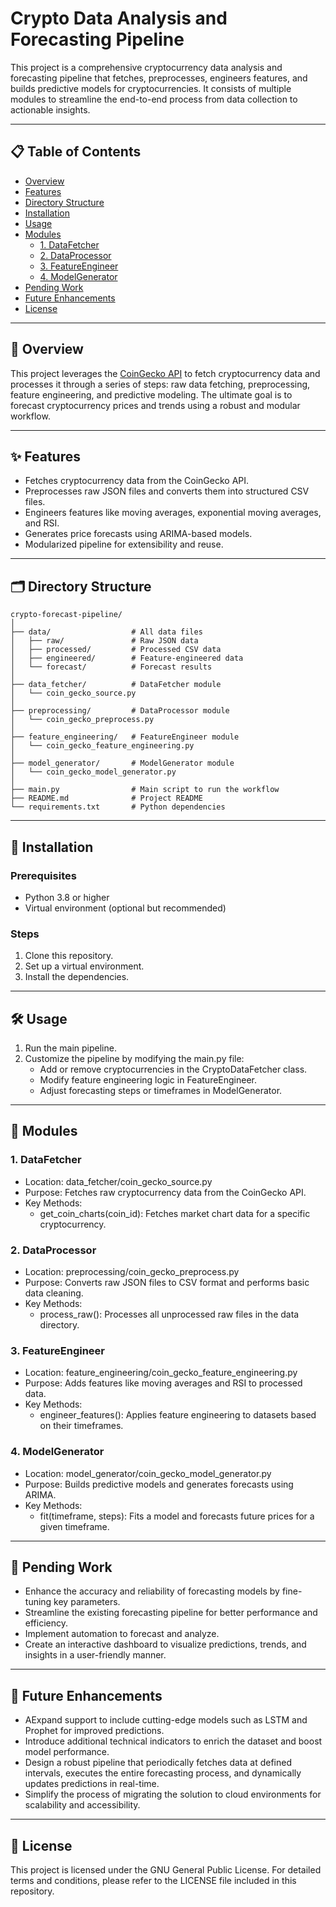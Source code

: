 # Crypto Data Analysis and Forecasting Pipeline

This project is a comprehensive cryptocurrency data analysis and forecasting pipeline that fetches, preprocesses, engineers features, and builds predictive models for cryptocurrencies. It consists of multiple modules to streamline the end-to-end process from data collection to actionable insights.

---

## 📋 Table of Contents
- [Overview](#-overview)
- [Features](#-features)
- [Directory Structure](#-directory-structure)
- [Installation](#-installation)
- [Usage](#-usage)
- [Modules](#-modules)
  - [1. DataFetcher](#1-datafetcher)
  - [2. DataProcessor](#2-dataprocessor)
  - [3. FeatureEngineer](#3-featureengineer)
  - [4. ModelGenerator](#4-modelgenerator)
- [Pending Work](#-pending-work)
- [Future Enhancements](#-future-enhancements)
- [License](#-license)

---

## 🌟 Overview

This project leverages the [CoinGecko API](https://www.coingecko.com/en/api) to fetch cryptocurrency data and processes it through a series of steps: raw data fetching, preprocessing, feature engineering, and predictive modeling. The ultimate goal is to forecast cryptocurrency prices and trends using a robust and modular workflow.

---

## ✨ Features
- Fetches cryptocurrency data from the CoinGecko API.
- Preprocesses raw JSON files and converts them into structured CSV files.
- Engineers features like moving averages, exponential moving averages, and RSI.
- Generates price forecasts using ARIMA-based models.
- Modularized pipeline for extensibility and reuse.

---

## 🗂 Directory Structure

```plaintext
crypto-forecast-pipeline/
│
├── data/                  # All data files
│   ├── raw/               # Raw JSON data
│   ├── processed/         # Processed CSV data
│   ├── engineered/        # Feature-engineered data
│   └── forecast/          # Forecast results
│
├── data_fetcher/          # DataFetcher module
│   └── coin_gecko_source.py
│
├── preprocessing/         # DataProcessor module
│   └── coin_gecko_preprocess.py
│
├── feature_engineering/   # FeatureEngineer module
│   └── coin_gecko_feature_engineering.py
│
├── model_generator/       # ModelGenerator module
│   └── coin_gecko_model_generator.py
│
├── main.py                # Main script to run the workflow
├── README.md              # Project README
└── requirements.txt       # Python dependencies
```

---

## 🚀 Installation

### Prerequisites

- Python 3.8 or higher
- Virtual environment (optional but recommended)

### Steps

1. Clone this repository.
2. Set up a virtual environment.
3. Install the dependencies.

---

## 🛠 Usage

1. Run the main pipeline.
2. Customize the pipeline by modifying the main.py file:
    - Add or remove cryptocurrencies in the CryptoDataFetcher class.
    - Modify feature engineering logic in FeatureEngineer.
    - Adjust forecasting steps or timeframes in ModelGenerator.

---

## 🧩 Modules

### 1. DataFetcher

- Location: data_fetcher/coin_gecko_source.py
- Purpose: Fetches raw cryptocurrency data from the CoinGecko API.
- Key Methods:
    - get_coin_charts(coin_id): Fetches market chart data for a specific cryptocurrency.

### 2. DataProcessor

- Location: preprocessing/coin_gecko_preprocess.py
- Purpose: Converts raw JSON files to CSV format and performs basic data cleaning.
- Key Methods:
    - process_raw(): Processes all unprocessed raw files in the data directory.

### 3. FeatureEngineer

- Location: feature_engineering/coin_gecko_feature_engineering.py
- Purpose: Adds features like moving averages and RSI to processed data.
- Key Methods:
    - engineer_features(): Applies feature engineering to datasets based on their timeframes.

### 4. ModelGenerator

- Location: model_generator/coin_gecko_model_generator.py
- Purpose: Builds predictive models and generates forecasts using ARIMA.
- Key Methods:
    - fit(timeframe, steps): Fits a model and forecasts future prices for a given timeframe.

---

## 🚧 Pending Work

- Enhance the accuracy and reliability of forecasting models by fine-tuning key parameters.
- Streamline the existing forecasting pipeline for better performance and efficiency.
- Implement automation to forecast and analyze.
- Create an interactive dashboard to visualize predictions, trends, and insights in a user-friendly manner.

---

## 🔮 Future Enhancements

- AExpand support to include cutting-edge models such as LSTM and Prophet for improved predictions.
- Introduce additional technical indicators to enrich the dataset and boost model performance.
- Design a robust pipeline that periodically fetches data at defined intervals, executes the entire forecasting process, and dynamically updates predictions in real-time.
- Simplify the process of migrating the solution to cloud environments for scalability and accessibility.

---

## 📜 License

This project is licensed under the GNU General Public License. For detailed terms and conditions, please refer to the LICENSE file included in this repository.
